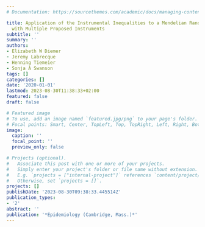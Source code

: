 ```yaml
---
# Documentation: https://sourcethemes.com/academic/docs/managing-content/

title: Application of the Instrumental Inequalities to a Mendelian Randomization Study
  with Multiple Proposed Instruments
subtitle: ''
summary: ''
authors:
- Elizabeth W Diemer
- Jeremy Labrecque
- Henning Tiemeier
- Sonja A Swanson
tags: []
categories: []
date: '2020-01-01'
lastmod: 2023-08-30T11:38:33+02:00
featured: false
draft: false

# Featured image
# To use, add an image named `featured.jpg/png` to your page's folder.
# Focal points: Smart, Center, TopLeft, Top, TopRight, Left, Right, BottomLeft, Bottom, BottomRight.
image:
  caption: ''
  focal_point: ''
  preview_only: false

# Projects (optional).
#   Associate this post with one or more of your projects.
#   Simply enter your project's folder or file name without extension.
#   E.g. `projects = ["internal-project"]` references `content/project/deep-learning/index.md`.
#   Otherwise, set `projects = []`.
projects: []
publishDate: '2023-08-30T09:38:33.445514Z'
publication_types:
- '2'
abstract: ''
publication: '*Epidemiology (Cambridge, Mass.)*'
---
```

